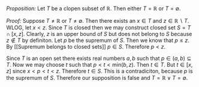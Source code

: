 *Proposition:* Let $T$ be a clopen subset of $\mathbb{R}$. Then either $T=\mathbb{R}$ or $T=\emptyset$.

*Proof:* Suppose $T\neq\mathbb{R}$ or $T\neq\emptyset$. Then there exists an $x\in T$ and $z\in \mathbb{R}\backslash T$. WLOG, let $x<z$. Since $T$ is closed then we may construct closed set $S= T\cap [x,z]$. Clearly, $z$ is an upper bound of $S$ but does not belong to $S$ because $z\notin T$ by definiton. Let $p$ be the supremum of $S$. Then we know that $p\leq z$. By [[Supremum belongs to closed sets]] $p\in S$. Therefore $p<z$.

Since $T$ is an open set there exists real numbers $a,b$ such that $p\in (a,b)\subseteq T$. Now we may choose $t$ such that $p<t<\text{min}(b,z)$. Then $t\in T$. But $t\in[x,z]$ since $x<p<t<z$. Therefore $t\in S$. This is a contradiciton, because $p$ is the supremum of $S$. Therefore our supposition is false and $T=\mathbb{R}\lor T=\emptyset$.

